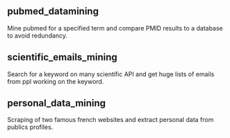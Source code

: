 ## pubmed_datamining

Mine pubmed for a specified term and compare PMID results to a database to avoid redundancy.

## scientific_emails_mining

Search for a keyword on many scientific API and get huge lists of emails from ppl working on the keyword.

## personal_data_mining

Scraping of two famous french websites and extract personal data from publics profiles.
